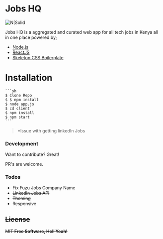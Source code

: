 # Jobs HQ

![N|Solid](https://lh3.googleusercontent.com/JZn0FqNeJUguKA9c8uYe0C6geG5brDXGABW980C-4-O-Bdg8yphd7a_CM5f99ifIHRpfQWgD38ttCwRmx4c8=w1600-h804-rw)

Jobs HQ is a aggregated and curated web app for all tech jobs in Kenya all in one place powered by;

  - [Node.js](https://nodejs.org/en/)
  - [ReactJS](https://reactjs.org)
  - [Skeleton CSS Boilerplate](http://getskeleton.com/)

# Installation

    ```sh
    $ Clone Repo
    $ $ npm install
    $ node app.js
    $ cd client
    $ npm install
    $ npm start
    ```

 
> *Issue with getting linkedIn Jobs 


### Development

Want to contribute? Great!

PR's are welcome.

### Todos

 - <strike>Fix Fuzu Jobs Company Name<strike>
 - LinkedIn Jobs API
 - Theming
 - Responsive

License
----
MIT
**Free Software, Hell Yeah!**



